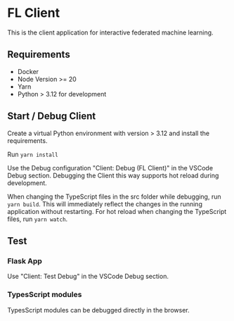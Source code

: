 # FL Client

This is the client application for interactive federated machine learning.

## Requirements

- Docker
- Node Version >= 20
- Yarn
- Python > 3.12 for development

## Start / Debug Client

Create a virtual Python environment with version > 3.12 and install the requirements.

Run `yarn install`

Use the Debug configuration "Client: Debug (FL Client)" in the VSCode Debug section. Debugging the Client this way supports hot reload during development.

When changing the TypeScript files in the src folder while debugging, run `yarn build`. This will immediately reflect the changes in the running application without restarting.
For hot reload when changing the TypeScript files, run `yarn watch`.

## Test

### Flask App

Use "Client: Test Debug" in the VSCode Debug section.

### TypesScript modules

TypesScript modules can be debugged directly in the browser.
